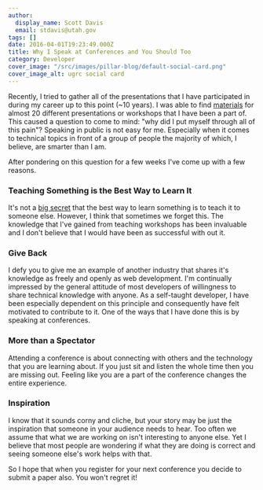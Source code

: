 ```yaml
---
author:
  display_name: Scott Davis
  email: stdavis@utah.gov
tags: []
date: 2016-04-01T19:23:49.000Z
title: Why I Speak at Conferences and You Should Too
category: Developer
cover_image: "/src/images/pillar-blog/default-social-card.png"
cover_image_alt: ugrc social card
---
```


Recently, I tried to gather all of the presentations that I have participated in during my career up to this point (~10 years). I was able to find [materials](https://drive.google.com/drive/folders/0BxgFysokDQeKS0JPaTRPQmxKQlE?usp=drive_open) for almost 20 different presentations or workshops that I have been a part of. This caused a question to come to mind: "why did I put myself through all of this pain"? Speaking in public is not easy for me. Especially when it comes to technical topics in front of a group of people the majority of which, I believe, are smarter than I am.

After pondering on this question for a few weeks I've come up with a few reasons.

### Teaching Something is the Best Way to Learn It

It's not a [big secret](https://ideas.time.com/2011/11/30/the-protege-effect/) that the best way to learn something is to teach it to someone else. However, I think that sometimes we forget this. The knowledge that I've gained from teaching workshops has been invaluable and I don't believe that I would have been as successful with out it.

### Give Back

I defy you to give me an example of another industry that shares it's knowledge as freely and openly as web development. I'm continually impressed by the general attitude of most developers of willingness to share technical knowledge with anyone. As a self-taught developer, I have been especially dependent on this principle and consequently have felt motivated to contribute to it. One of the ways that I have done this is by speaking at conferences.

### More than a Spectator

Attending a conference is about connecting with others and the technology that you are learning about. If you just sit and listen the whole time then you are missing out. Feeling like you are a part of the conference changes the entire experience.

### Inspiration

I know that it sounds corny and cliche, but your story may be just the inspiration that someone in your audience needs to hear. Too often we assume that what we are working on isn't interesting to anyone else. Yet I believe that most people are wondering if what they are doing is correct and seeing someone else's work helps with that.

So I hope that when you register for your next conference you decide to submit a paper also. You won't regret it!
